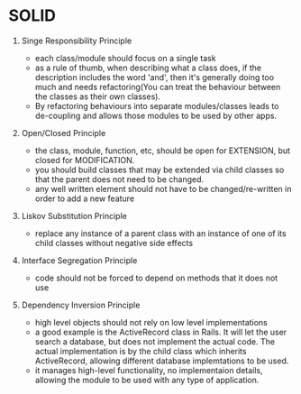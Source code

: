 # SOLID

1. Singe Responsibility Principle
    * each class/module should focus on a single task
    * as a rule of thumb, when describing what a class does, if the description includes the word 'and', then it's generally doing too much and needs refactoring(You can treat the behaviour between the classes as their own classes).
    * By refactoring behaviours into separate modules/classes leads to de-coupling and allows those modules to be used by other apps.

2. Open/Closed Principle
    * the class, module, function, etc, should be open for EXTENSION, but closed for MODIFICATION.
    * you should build classes that may be extended via child classes so that the parent does not need to be changed.
    * any well written element should not have to be changed/re-written in order to add a new feature

3. Liskov Substitution Principle
    * replace any instance of a parent class with an instance of one of its child classes without negative side effects

4. Interface Segregation Principle
    * code should not be forced to depend on methods that it does not use

5. Dependency Inversion Principle
    * high level objects should not rely on low level implementations
    * a good example is the ActiveRecord class in Rails. It will let the user search a database, but does not implement the actual code. The actual implementation is by the child class which inherits ActiveRecord, allowing different database implemtations to be used.
    * it manages high-level functionality, no implementaion details, allowing the module to be used with any type of application.
